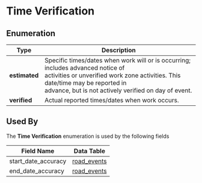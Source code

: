 # Time Verification

## Enumeration
Type | Description
--- | ---
**estimated** | Specific times/dates when work will or is occurring; includes advanced notice of<br>activities or unverified work zone activities. This date/time may be reported in<br>advance, but is not actively verified on day of event.
**verified** | Actual reported times/dates when work occurs.

## Used By
The **Time Verification** enumeration is used by the following fields

Field Name | Data Table
--- | ---
start_date_accuracy | [road_events](/feed-content/data-tables/road_events.md)
end_date_accuracy | [road_events](/feed-content/data-tables/road_events.md)
